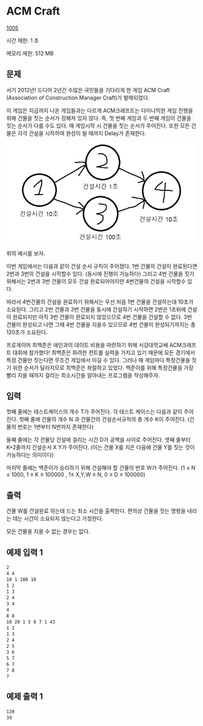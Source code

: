 # ACM Craft

[1005](https://www.acmicpc.net/problem/1005)

시간 제한: 1 초

메모리 제한: 512 MB



## 문제

서기 2012년! 드디어 2년간 수많은 국민들을 기다리게 한 게임 ACM Craft (Association of Construction Manager Craft)가 발매되었다.

이 게임은 지금까지 나온 게임들과는 다르게 ACM크래프트는 다이나믹한 게임 진행을 위해 건물을 짓는 순서가 정해져 있지  않다. 즉, 첫 번째 게임과 두 번째 게임이 건물을 짓는 순서가 다를 수도 있다. 매 게임시작 시 건물을 짓는 순서가 주어진다.  또한 모든 건물은 각각 건설을 시작하여 완성이 될 때까지 Delay가 존재한다.

 

![img](img.png)

 

위의 예시를 보자.

이번 게임에서는 다음과 같이 건설 순서 규칙이 주어졌다. 1번 건물의 건설이 완료된다면 2번과 3번의 건설을 시작할수 있다.  (동시에 진행이 가능하다) 그리고 4번 건물을 짓기 위해서는 2번과 3번 건물이 모두 건설 완료되어야지만 4번건물의 건설을  시작할수 있다.

따라서 4번건물의 건설을 완료하기 위해서는 우선 처음 1번 건물을 건설하는데 10초가 소요된다. 그리고 2번 건물과 3번  건물을 동시에 건설하기 시작하면 2번은 1초뒤에 건설이 완료되지만 아직 3번 건물이 완료되지 않았으므로 4번 건물을 건설할 수  없다. 3번 건물이 완성되고 나면 그때 4번 건물을 지을수 있으므로 4번 건물이 완성되기까지는 총 120초가 소요된다.

프로게이머 최백준은 애인과의 데이트 비용을 마련하기 위해 서강대학교배 ACM크래프트 대회에 참가했다! 최백준은 화려한 컨트롤  실력을 가지고 있기 때문에 모든 경기에서 특정 건물만 짓는다면 무조건 게임에서 이길 수 있다. 그러나 매 게임마다 특정건물을  짓기 위한 순서가 달라지므로 최백준은 좌절하고 있었다. 백준이를 위해 특정건물을 가장 빨리 지을 때까지 걸리는 최소시간을 알아내는  프로그램을 작성해주자.



## 입력

첫째 줄에는 테스트케이스의 개수 T가 주어진다. 각 테스트 케이스는 다음과 같이 주어진다. 첫째 줄에 건물의 개수 N 과 건물간의 건설순서규칙의 총 개수 K이 주어진다. (건물의 번호는 1번부터 N번까지 존재한다) 

둘째 줄에는 각 건물당 건설에 걸리는 시간 D가 공백을 사이로 주어진다. 셋째 줄부터 K+2줄까지 건설순서 X Y가 주어진다. (이는 건물 X를 지은 다음에 건물 Y를 짓는 것이 가능하다는 의미이다) 

마지막 줄에는 백준이가 승리하기 위해 건설해야 할 건물의 번호 W가 주어진다. (1 ≤ N ≤ 1000, 1 ≤ K ≤ 100000 , 1≤ X,Y,W ≤ N, 0 ≤ D ≤ 100000)



## 출력

건물 W를 건설완료 하는데 드는 최소 시간을 출력한다. 편의상 건물을 짓는 명령을 내리는 데는 시간이 소요되지 않는다고 가정한다.

모든 건물을 지을 수 없는 경우는 없다.



## 예제 입력 1

```
2
4 4
10 1 100 10
1 2
1 3
2 4
3 4
4
8 8
10 20 1 5 8 7 1 43
1 2
1 3
2 4
2 5
3 6
5 7
6 7
7 8
7
```



## 예제 출력 1

```
120
39
```

